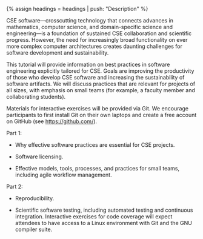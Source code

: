 {% assign headings = headings | push: "Description" %}

CSE software—crosscutting technology that connects advances in mathematics, computer science, and domain-specific science and engineering—is a foundation of sustained CSE collaboration and scientific progress. However, the need for increasingly broad functionality on ever more complex computer architectures creates daunting challenges for software development and sustainability.

This tutorial will provide information on best practices in software engineering explicitly tailored for CSE. Goals are improving the productivity of those who develop CSE software and increasing the sustainability of software artifacts. We will discuss practices that are relevant for projects of all sizes, with emphasis on small teams (for example, a faculty member and collaborating students).

Materials for interactive exercises will be provided via Git. We encourage participants to first install Git on their own laptops and create a free account on GitHub (see https://github.com/).

Part 1:
* Why effective software practices are essential for CSE projects.

* Software licensing.

* Effective models, tools, processes, and practices for small teams, including agile workflow management.

Part 2:

* Reproducibility.

* Scientific software testing, including automated testing and continuous integration. Interactive exercises for code coverage will expect attendees to have access to a Linux environment with Git and the GNU compiler suite.
